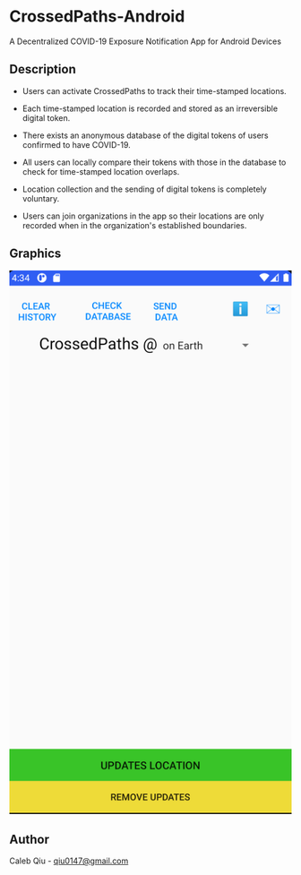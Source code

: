 # CrossedPaths-Android
A Decentralized COVID-19 Exposure Notification App for Android Devices
## Description
- Users can activate CrossedPaths to track their time-stamped locations.     

- Each time-stamped location is recorded and stored as an irreversible digital token.   

- There exists an anonymous database of the digital tokens of users confirmed to have COVID-19.   

- All users can locally compare their tokens with those in the database to check for time-stamped location overlaps.   

- Location collection and the sending of digital tokens is completely voluntary.   

- Users can join organizations in the app so their locations are only recorded when in the organization's established boundaries.  

## Graphics
![Image of App](https://github.com/Qiucj/CrossedPaths-Android/blob/master/Screen%20Shot%202021-06-08%20at%204.34.33%20PM.png)
## Author
Caleb Qiu -
qiu0147@gmail.com
